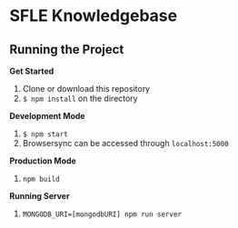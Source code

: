 # SFLE Knowledgebase

## Running the Project

**Get Started**

1. Clone or download this repository
2. `$ npm install` on the directory

**Development Mode**

1. `$ npm start`
3. Browsersync can be accessed through `localhost:5000`

**Production Mode**
1. `npm build`

**Running Server**
1. `MONGODB_URI=[mongodbURI] npm run server`
